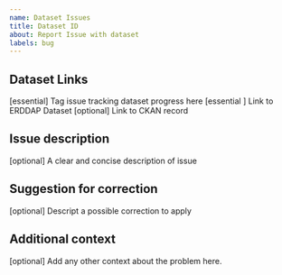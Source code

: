 ```yaml
---
name: Dataset Issues
title: Dataset ID
about: Report Issue with dataset
labels: bug
---
```


## Dataset Links
[essential] Tag issue tracking dataset progress here
[essential ] Link to ERDDAP Dataset
[optional] Link to CKAN record

## Issue description
[optional] A clear and concise description of issue

## Suggestion for correction
[optional] Descript a possible correction to apply

## Additional context
[optional] Add any other context about the problem here.
